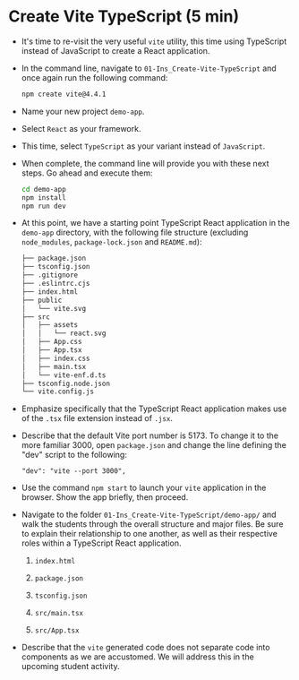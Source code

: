 # Create Vite TypeScript (5 min)

* It's time to re-visit the very useful `vite` utility, this time using TypeScript instead of JavaScript to create a React application.

* In the command line, navigate to `01-Ins_Create-Vite-TypeScript` and once again run the following command:

  ```sh
  npm create vite@4.4.1
  ```

* Name your new project `demo-app`.

* Select `React` as your framework.

* This time, select `TypeScript` as your variant instead of `JavaScript`.

* When complete, the command line will provide you with these next steps. Go ahead and execute them:

  ```bash
  cd demo-app
  npm install
  npm run dev
  ```

* At this point, we have a starting point TypeScript React application in the `demo-app` directory, with the following file structure (excluding `node_modules`, `package-lock.json` and `README.md`):

    ```sh
    ├── package.json
    ├── tsconfig.json
    ├── .gitignore
    ├── .eslintrc.cjs
    ├── index.html
    ├── public
    │   └── vite.svg
    ├── src
    │   ├── assets
    │   │   └── react.svg
    │   ├── App.css
    │   ├── App.tsx
    │   ├── index.css
    │   ├── main.tsx
    │   └── vite-enf.d.ts
    ├── tsconfig.node.json
    └── vite.config.js
    ```

* Emphasize specifically that the TypeScript React application makes use of the `.tsx` file extension instead of `.jsx`.

* Describe that the default Vite port number is 5173. To change it to the more familiar 3000, open `package.json` and change the line defining the "dev" script to the following:

  ```text
  "dev": "vite --port 3000",
  ```

* Use the command `npm start` to launch your `vite` application in the browser. Show the app briefly, then proceed.

* Navigate to the folder `01-Ins_Create-Vite-TypeScript/demo-app/` and walk the students through the overall structure and major files. Be sure to explain their relationship to one another, as well as their respective roles within a TypeScript React application.

    1. `index.html`

    2. `package.json`

    3. `tsconfig.json`

    4. `src/main.tsx`

    5. `src/App.tsx`

* Describe that the `vite` generated code does not separate code into components as we are accustomed. We will address this in the upcoming student activity.
